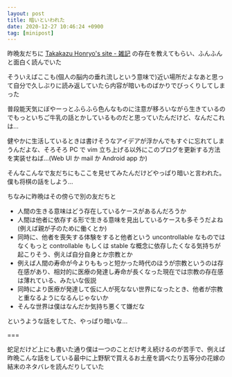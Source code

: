 ```yaml
---
layout: post
title: 暗いといわれた
date: 2020-12-27 10:46:24 +0900
tag: [minipost]
---
```


昨晩友だちに [Takakazu Honryo's site - 雑記](https://sites.google.com/site/takasweb/home/%E6%97%A5%E6%9C%AC%E8%AA%9E%E3%83%9A%E3%83%BC%E3%82%B8/%E9%9B%91%E8%A8%98) の存在を教えてもらい、ふんふんと面白く読んでいた

そういえばここも(個人の脳内の垂れ流しという意味で)近い場所だよなあと思って自分で久しぶりに読み返していたら内容が暗いものばかりでびっくりしてしまった

普段能天気にぼやーっとふらふら色んなものに注意が移ろいながら生きているのでもっといちご牛乳の話とかしているものだと思っていたんだけど、なんだこれは...

健やかに生活しているときは書けそうなアイデアが浮かんでもすぐに忘れてしまうんだよな、そろそろ PC で vim 立ち上げる以外にこのブログを更新する方法を実装せねば...(Web UI か mail か Android app か)

そんなこんなで友だちにもここを見せてみたんだけどやっぱり暗いと言われた。僕も将棋の話をしよう...

ちなみに昨晩はその傍らで別の友だちと

- 人間の生きる意味はどう存在しているケースがあるんだろうか
- 人間は他者に依存する形で生きる意味を見出しているケースも多そうだよね(例えば親が子のために働くとか)
- 同時に、他者を喪失する体験をすると他者という uncontrollable なものではなくもっと controllable もしくは stable な概念に依存したくなる気持ちが起こりそう、例えば自分自身とか宗教とか
- 例えば人間の寿命が今よりももっと短かった時代のほうが宗教というのは存在感があり、相対的に医療の発達し寿命が長くなった現在では宗教の存在感は薄れている、みたいな仮説
- 同時により医療が発達して仮に人が死なない世界になったとき、他者が宗教と重なるようになるんじゃないか
- そんな世界は僕はなんだか気持ち悪くて嫌だな

というような話をしてた、やっぱり暗いな...

===

蛇足だけど上にも書いた通り僕は一つのことだけ考え続けるのが苦手で、例えば昨晩こんな話をしている最中に上野駅で買えるお土産を調べたり五等分の花嫁の結末のネタバレを読んだりしていた
